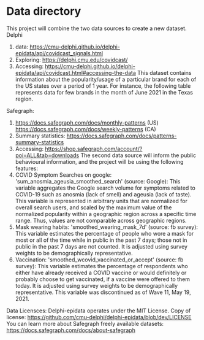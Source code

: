 # Data directory

This project will combine the two data sources to create a new dataset. 
Delphi 
1. data: https://cmu-delphi.github.io/delphi-epidata/api/covidcast_signals.html
2. Exploring: https://delphi.cmu.edu/covidcast/ 
3. Accessing: https://cmu-delphi.github.io/delphi-epidata/api/covidcast.html#accessing-the-data 
This dataset contains information about the popularity/usage of a particular brand for each of the US states over a period of 1 year. For instance, the following table represents data for few brands in the month of June 2021 in the Texas region.

Safegraph:
1. https://docs.safegraph.com/docs/monthly-patterns (US) https://docs.safegraph.com/docs/weekly-patterns (CA) 
2. Summary statistics: https://docs.safegraph.com/docs/patterns-summary-statistics
3. Accessing: https://shop.safegraph.com/account/?poi=ALL&tab=downloads
The second data source will inform the public behavioural information, and the project will be using the following features:
1. COVID Symptom Searches on google: 'sum_anosmia_ageusia_smoothed_search' (source: Google):
This variable aggregates the Google search volume for symptoms related to COVID-19 such as anosmia (lack of smell) and ageusia (lack of taste). This variable is represented in arbitrary units that are normalized for overall search users, and scaled by the maximum value of the normalized popularity within a geographic region across a specific time range. Thus, values are not comparable across geographic regions.
2. Mask wearing habits: 'smoothed_wearing_mask_7d' (source: fb survey):
This variable estimates the percentage of people who wore a mask for most or all of the time while in public in the past 7 days; those not in public in the past 7 days are not counted. It is adjusted using survey weights to be demographically representative.
3. Vaccination: 'smoothed_wcovid_vaccinated_or_accept' (source: fb survey):
This variable estimates the percentage of respondents who either have already received a COVID vaccine or would definitely or probably choose to get vaccinated, if a vaccine were offered to them today. It is adjusted using survey weights to be demographically representative. This variable was discontinued as of Wave 11, May 19, 2021.

Data Licensces: 
Delphi-epidata operates under the MIT License. Copy of license: https://github.com/cmu-delphi/delphi-epidata/blob/dev/LICENSE 
You can learn more about Safegraph freely available datasets: https://docs.safegraph.com/docs/about-safegraph
